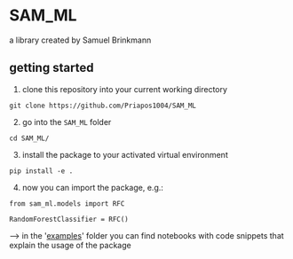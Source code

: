 # SAM_ML
a library created by Samuel Brinkmann

## getting started

1. clone this repository into your current working directory

```
git clone https://github.com/Priapos1004/SAM_ML
```

2. go into the `SAM_ML` folder

```
cd SAM_ML/
```

3. install the package to your activated virtual environment

```
pip install -e .
```

4. now you can import the package, e.g.:

```
from sam_ml.models import RFC

RandomForestClassifier = RFC()
```

--> in the '[examples](examples)' folder you can find notebooks with code snippets that explain the usage of the package
